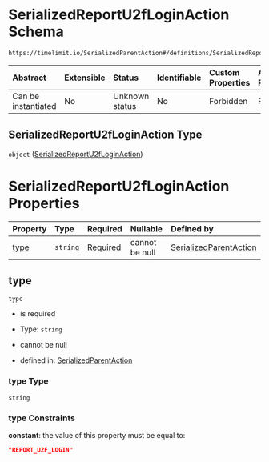 # SerializedReportU2fLoginAction Schema

```txt
https://timelimit.io/SerializedParentAction#/definitions/SerializedReportU2fLoginAction
```

| Abstract            | Extensible | Status         | Identifiable | Custom Properties | Additional Properties | Access Restrictions | Defined In                                                                                        |
| :------------------ | :--------- | :------------- | :----------- | :---------------- | :-------------------- | :------------------ | :------------------------------------------------------------------------------------------------ |
| Can be instantiated | No         | Unknown status | No           | Forbidden         | Forbidden             | none                | [SerializedParentAction.schema.json\*](SerializedParentAction.schema.json "open original schema") |

## SerializedReportU2fLoginAction Type

`object` ([SerializedReportU2fLoginAction](serializedparentaction-definitions-serializedreportu2floginaction.md))

# SerializedReportU2fLoginAction Properties

| Property      | Type     | Required | Nullable       | Defined by                                                                                                                                                                                                               |
| :------------ | :------- | :------- | :------------- | :----------------------------------------------------------------------------------------------------------------------------------------------------------------------------------------------------------------------- |
| [type](#type) | `string` | Required | cannot be null | [SerializedParentAction](serializedparentaction-definitions-serializedreportu2floginaction-properties-type.md "https://timelimit.io/SerializedParentAction#/definitions/SerializedReportU2fLoginAction/properties/type") |

## type

`type`

- is required

- Type: `string`

- cannot be null

- defined in: [SerializedParentAction](serializedparentaction-definitions-serializedreportu2floginaction-properties-type.md "https://timelimit.io/SerializedParentAction#/definitions/SerializedReportU2fLoginAction/properties/type")

### type Type

`string`

### type Constraints

**constant**: the value of this property must be equal to:

```json
"REPORT_U2F_LOGIN"
```
